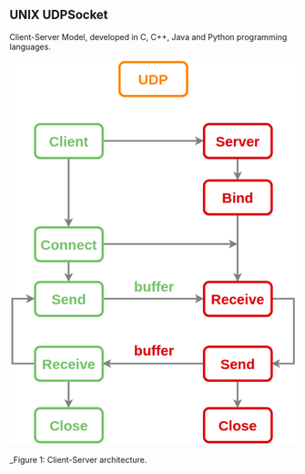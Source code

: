 
## UNIX UDPSocket

Client-Server Model, developed in C, C++, Java and Python programming languages.

![UDP Socket](/img/UDPSocket.png)

_Figure 1: Client-Server architecture.

